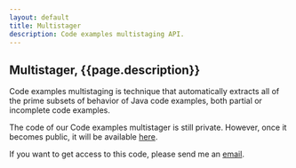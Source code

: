 ```yaml
---
layout: default
title: Multistager
description: Code examples multistaging API.
---
```


## Multistager, {{page.description}}


<script async class="speakerdeck-embed" data-id="98cd712192ab4210b967f33631701a1d" data-ratio="1.33333333333333" src="//speakerdeck.com/assets/embed.js"></script>

Code examples multistaging is technique that automatically extracts all of the 
prime subsets of behavior of Java code examples, both partial or incomplete 
code examples.

The code of our Code examples multistager is still private. However, once it 
becomes public, it will be available <a href="http://bit.ly/1K9CeoY" 
target="_blank">here</a>.

If you want to get access to this code, please send me an [email](mailto:hsanchez@cs.ucsc.edu).
